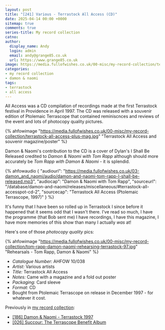 ```yaml
---
layout: post
title: "[241] Various - Terrastock All Access (CD)"
date: 2025-04-14 00:00 +0000
sitemap: true
comments: true
series-title: My record collection
catno:
author:
  display_name: Andy
  login: admin
  email: andy@grange85.co.uk
  url: https://www.grange85.co.uk
image: https://media.fullofwishes.co.uk/00-misc/my-record-collection/terrastock-all-access-plus-mag.jpg
categories:
- my record collection
- damon & naomi
tags:
- terrastock
- all access
---
```

All Access was a CD compilation of recordings made at the first Terrastock festival in Providence in April 1997. The CD was released with a souvenir edition of Ptolemaic Terrascope that contained reminiscnces and reviews of the event and lots of photocopy quality pictures.

{% ahfowimage "https://media.fullofwishes.co.uk/00-misc/my-record-collection/terrastock-all-access-plus-mag.jpg" "Terrastock All Access and souvenir magazine/poster" %}

Damon & Naomi's contribution to the CD is a cover of Dylan's I Shall Be Released credited to _Damon & Naomi with Tom Rapp_ although should more accurately be _Tom Rapp with Damon & Naomi_ - it is splendid.

{% ahfowaudio {
"audiourl": "https://media.fullofwishes.co.uk/03-damon_and_naomi/audio/damon-and-naomi-tom-rapp-I-shall-be-released.mp3",
"audiocap": "Damon & Naomi with Tom Rapp",
"sourceurl": "/database/damon-and-naomi/releases/miscellaneous/#terrastock-all-accesspot-cd-2",
"sourcecap": "Terrastock All Access (Ptolemaic Terrascope, 1997)"
} %}

It's funny that I have been so rolled up in Terrastock I since before it happened that it seems odd that I wasn't there. I've read so much, I have the programme (that Bob sent me) I have recordings, I have this magazine, I have more memories of this show than many I actually _was_ at!

Here's one of those _photocopy quality_ pics:

{% ahfowimage "https://media.fullofwishes.co.uk/00-misc/my-record-collection/tom-rapp-damon-naomi-rehearsing-terrastock-97.jpg" "Rehearsals - Tom Rapp, Damon & Naomi" %}

 - *Catalogue Number:* AHFOW 10/038
 - *Artist:* Various artists
 - *Title:* Terrastock All Access
 - *Notes:* Came with a magazine and a fold out poster
 - *Packaging:* Card sleeve
 - *Format:* CD
 - Bought from Ptolemaic Terrascope on release in December 1997 - for whatever it cost.

Previously in [my record collection](/category/my-record-collection):
 - [\[186\] Damon & Naomi - Terrastock 1997](/2024/10/10/my-record-collection-178-damon-naomi-terrastock-1997/) 
 - [\[026\] Succour: The Terrascope Benefit Album](/2023/04/17/my-record-collection-026-succour-the-terrascope-benefit-album/)
